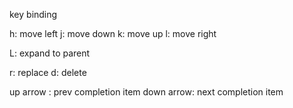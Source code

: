 key binding

h: move left
j: move down
k: move up
l: move right

L: expand to parent

r: replace
d: delete

up arrow  : prev completion item
down arrow: next completion item
